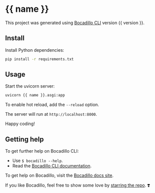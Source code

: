 # {{ name }}

This project was generated using [Bocadillo CLI](https://bocadilloproject.github.io) version {{ version }}.

[repo]: https://github.com/bocadilloproject/bocadillo-cli

## Install

Install Python dependencies:

```bash
pip install -r requirements.txt
```

## Usage

Start the uvicorn server:

```bash
uvicorn {{ name }}.asgi:app
```

To enable hot reload, add the `--reload` option.

The server will run at `http://localhost:8000`.

Happy coding!

## Getting help

To get further help on Bocadillo CLI:

- Use `$ bocadillo --help`.
- Read the [Bocadillo CLI documentation][repo].

To get help on Bocadillo, visit the [Bocadillo docs site](https://bocadilloproject.github.io).

If you like Bocadillo, feel free to show some love by [starring the repo](https://github.com/bocadilloproject/bocadillo). ❣️
